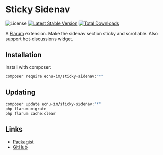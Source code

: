 # Sticky Sidenav

![License](https://img.shields.io/badge/license-MIT-blue.svg) [![Latest Stable Version](https://img.shields.io/packagist/v/ecnu-im/sticky-sidenav.svg)](https://packagist.org/packages/ecnu-im/sticky-sidenav) [![Total Downloads](https://img.shields.io/packagist/dt/ecnu-im/sticky-sidenav.svg)](https://packagist.org/packages/ecnu-im/sticky-sidenav)

A [Flarum](http://flarum.org) extension. Make the sidenav section sticky and scrollable. Also support hot-discussions widget.

## Installation

Install with composer:

```sh
composer require ecnu-im/sticky-sidenav:"*"
```

## Updating

```sh
composer update ecnu-im/sticky-sidenav:"*"
php flarum migrate
php flarum cache:clear
```

## Links

- [Packagist](https://packagist.org/packages/ecnu-im/sticky-sidenav)
- [GitHub](https://github.com/ecnu-im/sticky-sidenav)

